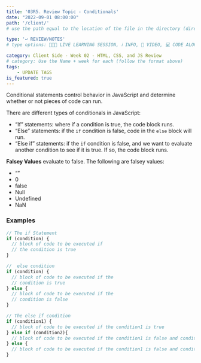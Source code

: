 ```yaml
---
title: '03R5. Review Topic - Conditionals'
date: "2022-09-01 08:00:00"
path: '/client/'
# use the path equal to the location of the file in the directory (directory structure)

type: '↩️ REVIEW/NOTES'
# type options: 👩🏽‍🏫 LIVE LEARNING SESSION, ℹ️ INFO, 🎥 VIDEO, 💻 CODE ALONG, 🥼LAB, ↩️ REVIEW/NOTES, 👥 GROUP LEARNING, 👷🏼‍♂️ GROUP PROJECT, 🧠 ASSESSMENT, 📝 ASSIGNMENT

category: Client Side - Week 02 - HTML, CSS, and JS Review
# category: Use the Name + week for each (follow the format above)
tags: 
    - UPDATE TAGS
is_featured: true
---
```

Conditional statements control behavior in JavaScript and determine whether or not pieces of code can run.

There are different types of conditionals in JavaScript:

- “If” statements: where if a condition is true, the code block runs.
- “Else” statements: if the `if` condition is false, code in the `else` block will run.
- “Else if” statements: if the `if` condition is false, and we want to evaluate another condition to see if it is true. If so, the code block runs.

**Falsey Values** evaluate to false. The following are falsey values:
- “”
- 0
- false
- Null
- Undefined
- NaN

### Examples
```js
// The if Statement
if (condition) {
  // block of code to be executed if 
  // the condition is true
}

//  else condition
if (condition) {
  // block of code to be executed if the 
  // condition is true
} else {
  // block of code to be executed if the 
  // condition is false
}

// The else if condition
if (condition1) {
  // block of code to be executed if the condition1 is true
} else if (condition2){
  // block of code to be executed if the condition1 is false and condition2 is true
} else {
  // block of code to be executed if the condition1 is false and condition2 is false
}
```
